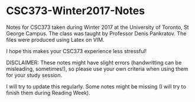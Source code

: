 # CSC373-Winter2017-Notes
Notes for CSC373 taken during Winter 2017 at the University of Toronto, St George Campus. 
The class was taught by Professor Denis Pankratov. The files were produced using Latex on VIM.

I hope this makes your CSC373 experience less stressful!

DISCLAIMER: These notes might have slight errors (handwritting can be misleading, sometimes!), so please use
your own criteria when using them for your study session.

I will try to update this regularly. Some notes might be missing (I will try to finish them during Reading Week).
